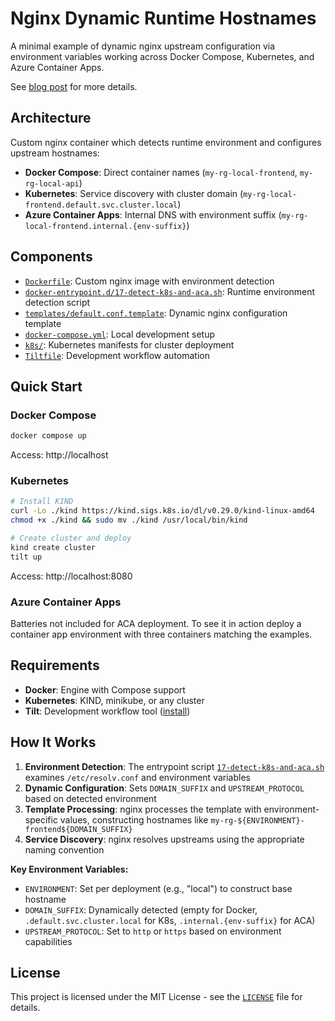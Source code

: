 # Nginx Dynamic Runtime Hostnames

A minimal example of dynamic nginx upstream configuration via environment variables working across Docker Compose, Kubernetes, and Azure Container Apps.

See [blog post](https://www.alexdarbyshire.com/2025/07/nginx-dynamic-hostnames-docker-k8s-aca/) for more details.

## Architecture

Custom nginx container which detects runtime environment and configures upstream hostnames:

- **Docker Compose**: Direct container names (`my-rg-local-frontend`, `my-rg-local-api`)
- **Kubernetes**: Service discovery with cluster domain (`my-rg-local-frontend.default.svc.cluster.local`)
- **Azure Container Apps**: Internal DNS with environment suffix (`my-rg-local-frontend.internal.{env-suffix}`)

## Components

- [`Dockerfile`](Dockerfile): Custom nginx image with environment detection
- [`docker-entrypoint.d/17-detect-k8s-and-aca.sh`](docker-entrypoint.d/17-detect-k8s-and-aca.sh): Runtime environment detection script
- [`templates/default.conf.template`](templates/default.conf.template): Dynamic nginx configuration template
- [`docker-compose.yml`](docker-compose.yml): Local development setup
- [`k8s/`](k8s/): Kubernetes manifests for cluster deployment
- [`Tiltfile`](Tiltfile): Development workflow automation

## Quick Start

### Docker Compose
```bash
docker compose up
```
Access: http://localhost

### Kubernetes
```bash
# Install KIND
curl -Lo ./kind https://kind.sigs.k8s.io/dl/v0.29.0/kind-linux-amd64
chmod +x ./kind && sudo mv ./kind /usr/local/bin/kind

# Create cluster and deploy
kind create cluster
tilt up
```
Access: http://localhost:8080

### Azure Container Apps
Batteries not included for ACA deployment. To see it in action deploy a container app environment with three containers matching the examples.

## Requirements

- **Docker**: Engine with Compose support
- **Kubernetes**: KIND, minikube, or any cluster
- **Tilt**: Development workflow tool ([install](https://docs.tilt.dev/install.html))

## How It Works

1. **Environment Detection**: The entrypoint script [`17-detect-k8s-and-aca.sh`](docker-entrypoint.d/17-detect-k8s-and-aca.sh) examines `/etc/resolv.conf` and environment variables
2. **Dynamic Configuration**: Sets `DOMAIN_SUFFIX` and `UPSTREAM_PROTOCOL` based on detected environment
3. **Template Processing**: nginx processes the template with environment-specific values, constructing hostnames like `my-rg-${ENVIRONMENT}-frontend${DOMAIN_SUFFIX}`
4. **Service Discovery**: nginx resolves upstreams using the appropriate naming convention

**Key Environment Variables:**
- `ENVIRONMENT`: Set per deployment (e.g., "local") to construct base hostname
- `DOMAIN_SUFFIX`: Dynamically detected (empty for Docker, `.default.svc.cluster.local` for K8s, `.internal.{env-suffix}` for ACA)
- `UPSTREAM_PROTOCOL`: Set to `http` or `https` based on environment capabilities

## License

This project is licensed under the MIT License - see the [`LICENSE`](LICENSE) file for details.